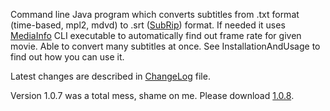 Command line Java program which converts subtitles from .txt format (time-based, mpl2, mdvd) to .srt ([SubRip](http://en.wikipedia.org/wiki/SubRip#SubRip_text_file_format)) format. If needed it uses [MediaInfo](http://mediainfo.sourceforge.net/en) CLI executable to automatically find out frame rate for given movie. Able to convert many subtitles at once. See InstallationAndUsage to find out how you can use it.

Latest changes are described in [ChangeLog](http://txt2srt.googlecode.com/svn/trunk/java/ChangeLog) file.

Version 1.0.7 was a total mess, shame on me. Please download [1.0.8](http://txt2srt.googlecode.com/files/txt2srt-1.0.8.jar).